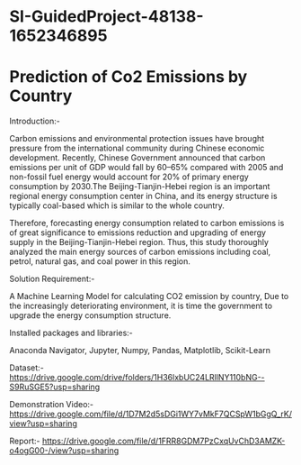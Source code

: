 # SI-GuidedProject-48138-1652346895

# Prediction of Co2 Emissions by Country
Introduction:-

Carbon emissions and environmental protection issues have brought pressure from the international community during Chinese economic development. Recently, Chinese Government announced that carbon emissions per unit of GDP would fall by 60–65% compared with 2005 and non-fossil fuel energy would account for 20% of primary energy consumption by 2030.The Beijing-Tianjin-Hebei region is an important regional energy consumption center in China, and its energy structure is typically coal-based which is similar to the whole country.

Therefore, forecasting energy consumption related to carbon emissions is of great significance to emissions reduction and upgrading of energy supply in the Beijing-Tianjin-Hebei region. Thus, this study thoroughly analyzed the main energy sources of carbon emissions including coal, petrol, natural gas, and coal power in this region.

Solution Requirement:-

A Machine Learning Model for calculating CO2 emission by country, Due to the increasingly deteriorating environment, it is time the government to upgrade the energy consumption structure.

Installed packages and libraries:- 

Anaconda Navigator, Jupyter, Numpy, Pandas, Matplotlib, Scikit-Learn

Dataset:- https://drive.google.com/drive/folders/1H36lxbUC24LRllNY110bNG--S9RuSGE5?usp=sharing

Demonstration Video:- https://drive.google.com/file/d/1D7M2d5sDGi1WY7vMkF7QCSpW1bGgQ_rK/view?usp=sharing

Report:- https://drive.google.com/file/d/1FRR8GDM7PzCxqUvChD3AMZK-o4ogG00-/view?usp=sharing
